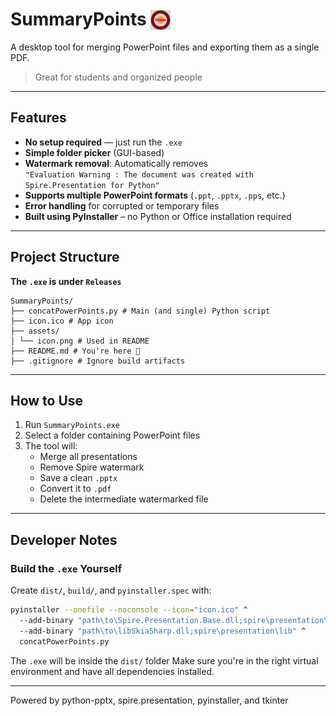 # SummaryPoints <img src="asserts/iconPicture.png" alt="Tool Icon" height="32" style="vertical-align: text-bottom;">

A desktop tool for merging PowerPoint files and exporting them as a single PDF.  
> Great for students and organized people

---

## Features

- **No setup required** — just run the `.exe`
- **Simple folder picker** (GUI-based)
- **Watermark removal**:
  Automatically removes  
  `"Evaluation Warning : The document was created with Spire.Presentation for Python"`
- **Supports multiple PowerPoint formats** (`.ppt`, `.pptx`, `.pps`, etc.)
- **Error handling** for corrupted or temporary files
- **Built using PyInstaller** – no Python or Office installation required

---

## Project Structure

**The `.exe` is under `Releases`**

```text
SummaryPoints/
├── concatPowerPoints.py # Main (and single) Python script
├── icon.ico # App icon
├── assets/
│ └── icon.png # Used in README
├── README.md # You're here 🙂
├── .gitignore # Ignore build artifacts
```

---

## How to Use

1. Run `SummaryPoints.exe`
2. Select a folder containing PowerPoint files
3. The tool will:
   - Merge all presentations
   - Remove Spire watermark
   - Save a clean `.pptx`
   - Convert it to `.pdf`
   - Delete the intermediate watermarked file

---

## Developer Notes

### Build the `.exe` Yourself

Create `dist/`, `build/`, and `pyinstaller.spec` with:

```bash
pyinstaller --onefile --noconsole --icon="icon.ico" ^
  --add-binary "path\to\Spire.Presentation.Base.dll;spire\presentation\lib" ^
  --add-binary "path\to\libSkiaSharp.dll;spire\presentation\lib" ^
  concatPowerPoints.py
```
The `.exe` will be inside the `dist/` folder 
Make sure you're in the right virtual environment and have all dependencies installed.

---

Powered by python-pptx, spire.presentation, pyinstaller, and tkinter